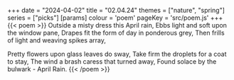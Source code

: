 +++
date = "2024-04-02"
title = "02.04.24"
themes = ["nature", "spring"]
series = ["picks"]
[params]
  colour = 'poem'
  pageKey = 'src/poem.js'
+++
{{< poem >}}
Outside a misty dress this April rain,
Ebbs light and soft upon the window pane,
Drapes fit the form of day in ponderous grey,
Then frills of light and weaving spikes array,

Pretty flowers upon glass leaves do sway,
Take firm the droplets for a coat to stay,
The wind a brash caress that turned away,
Found solace by the bulwark - April Rain.
{{< /poem >}}